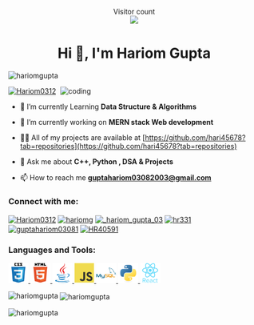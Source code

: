 <p align="center"> 
  Visitor count<br>
  <img src="https://profile-counter.glitch.me/HariomGupta/count.svg" />
</p>
<h1 align="center">Hi 👋, I'm Hariom Gupta</h1>
<p align="left"> <img src="https://komarev.com/ghpvc/?username=hariomgupta&label=Profile%20views&color=0e75b6&style=flat" alt="hariomgupta" /> </p>
<img align="right" alt="coding" width ="400" src="https://user-images.githubusercontent.com/46869388/89207039-b899e600-d5d7-11ea-90d0-c894383d35b4.gif">


<p align="left"> <a href="https://twitter.com/Hariom0312" target="blank"><img src="https://img.shields.io/twitter/follow/Hariom0312?logo=twitter&style=for-the-badge" alt="Hariom0312" /></a> </p>

- 🔭 I’m currently Learning **Data Structure & Algorithms**

- 🌱 I’m currently working on **MERN stack Web development**

- 👨‍💻 All of my projects are available at [https://github.com/hari45678?tab=repositories](https://github.com/hari45678?tab=repositories)

- 💬 Ask me about **C++, Python , DSA & Projects**

- 📫 How to reach me **guptahariom03082003@gmail.com**

<h3 align="left">Connect with me:</h3>
<p align="left">
<a href="https://twitter.com/Hariom0312" target="blank"><img align="center" src="https://raw.githubusercontent.com/rahuldkjain/github-profile-readme-generator/master/src/images/icons/Social/twitter.svg" alt="Hariom0312" height="30" width="40" /></a>
                                                                                                <a href="https://linkedin.com/in/hariomg/" target="blank"><img align="center" src="https://raw.githubusercontent.com/rahuldkjain/github-profile-readme-generator/master/src/images/icons/Social/linked-in-alt.svg" alt="hariomg" height="30" width="40" /></a>
                                                                                                <a href="https://instagram.com/_hariom_gupta_03" target="blank"><img align="center" src="https://raw.githubusercontent.com/rahuldkjain/github-profile-readme-generator/master/src/images/icons/Social/instagram.svg" alt="_hariom_gupta_03" height="30" width="40" /></a>
                                                                                                <a href="https://www.codechef.com/users/hr331" target="blank"><img align="center" src="https://pbs.twimg.com/profile_images/1477930785537605633/ROTVNVz7_400x400.jpg" alt="hr331" height="30" width="40" /></a>
                                                                                                <a href="https://www.hackerrank.com/guptahariom03081" target="blank"><img align="center" src="https://raw.githubusercontent.com/rahuldkjain/github-profile-readme-generator/master/src/images/icons/Social/hackerrank.svg" alt="guptahariom03081" height="30" width="40" /></a>
                                                                                                <a href="https://www.leetcode.com/HR40591" target="blank"><img align="center" src="https://raw.githubusercontent.com/rahuldkjain/github-profile-readme-generator/master/src/images/icons/Social/leet-code.svg" alt="HR40591" height="30" width="40" /></a>
</p>

<h3 align="left">Languages and Tools:</h3>
<p align="left"> <a href="https://www.w3schools.com/css/" target="_blank" rel="noreferrer"> <img src="https://raw.githubusercontent.com/devicons/devicon/master/icons/css3/css3-original-wordmark.svg" alt="css3" width="40" height="40"/> </a>          <a href="https://www.w3.org/html/" target="_blank" rel="noreferrer"> <img src="https://raw.githubusercontent.com/devicons/devicon/master/icons/html5/html5-original-wordmark.svg" alt="html5" width="40" height="40"/> </a>          <a href="https://www.java.com" target="_blank" rel="noreferrer"> <img src="https://raw.githubusercontent.com/devicons/devicon/master/icons/java/java-original.svg" alt="java" width="40" height="40"/> </a>          <a href="https://developer.mozilla.org/en-US/docs/Web/JavaScript" target="_blank" rel="noreferrer"> <img src="https://raw.githubusercontent.com/devicons/devicon/master/icons/javascript/javascript-original.svg" alt="javascript" width="40" height="40"/> </a>          <a href="https://www.mysql.com/" target="_blank" rel="noreferrer"> <img src="https://raw.githubusercontent.com/devicons/devicon/master/icons/mysql/mysql-original-wordmark.svg" alt="mysql" width="40" height="40"/> </a>          <a href="https://www.python.org" target="_blank" rel="noreferrer"> <img src="https://raw.githubusercontent.com/devicons/devicon/master/icons/python/python-original.svg" alt="python" width="40" height="40"/> </a>          <a href="https://reactjs.org/" target="_blank" rel="noreferrer"> <img src="https://raw.githubusercontent.com/devicons/devicon/master/icons/react/react-original-wordmark.svg" alt="react" width="40" height="40"/> </a> </p>

<p><img align="left" src="https://github-readme-stats.vercel.app/api/top-langs?username=hariomgupta&show_icons=true&locale=en&layout=compact" alt="hariomgupta" /></p>

<p>&nbsp;<img align="center" src="https://github-readme-stats.vercel.app/api?username=hariomgupta&show_icons=true&locale=en&layout=compact" alt="hariomgupta" /></p>

<p><img align="center" src="https://github-readme-streak-stats.herokuapp.com/?user=hariomgupta&layout=compact" alt="hariomgupta" /></p>
